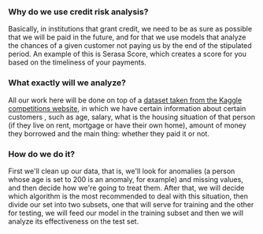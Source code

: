 ### Why do we use credit risk analysis?
Basically, in institutions that grant credit, we need to be as sure as possible that we will be paid in the future, and for that we use models that analyze the chances of a given customer not paying us by the end of the stipulated period. An example of this is Serasa Score, which creates a score for you based on the timeliness of your payments.

### What exactly will we analyze?
All our work here will be done on top of a [dataset taken from the Kaggle competitions website](https://www.kaggle.com/datasets/laotse/credit-risk-dataset), in which we have certain information about certain customers , such as age, salary, what is the housing situation of that person (if they live on rent, mortgage or have their own home), amount of money they borrowed and the main thing: whether they paid it or not.

### How do we do it?
First we'll clean up our data, that is, we'll look for anomalies (a person whose age is set to 200 is an anomaly, for example) and missing values, and then decide how we're going to treat them.
After that, we will decide which algorithm is the most recommended to deal with this situation, then divide our set into two subsets, one that will serve for training and the other for testing, we will feed our model in the training subset and then we will analyze its effectiveness on the test set.